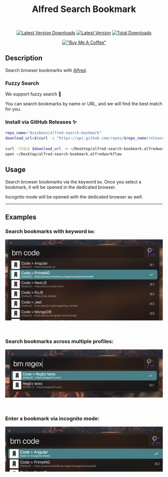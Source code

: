 <div align="center">

# Alfred Search Bookmark

<br>

[![Latest Version Downloads](https://img.shields.io/github/downloads/avivbens/alfred-search-bookmark/latest/total?label=Latest%20Version%20Downloads&color=green)](https://github.com/avivbens/alfred-search-bookmark/releases/latest)
[![Latest Version](https://img.shields.io/github/v/release/avivbens/alfred-search-bookmark?label=Latest%20Version&color=green)](https://github.com/avivbens/alfred-search-bookmark/releases/latest)
[![Total Downloads](https://img.shields.io/github/downloads/avivbens/alfred-search-bookmark/total?label=Total%20Downloads&color=blue)](https://github.com/avivbens/alfred-search-bookmark/releases)

[!["Buy Me A Coffee"](https://www.buymeacoffee.com/assets/img/custom_images/orange_img.png)](https://www.buymeacoffee.com/kcao7snkgx)

</div>

## Description

Search browser bookmarks with [Alfred](https://www.alfredapp.com/).

### Fuzzy Search

We support fuzzy search :ninja:

You can search bookmarks by name or URL, and we will find the best match for you.

### Install via GitHub Releases :sparkles:

```bash
repo_name="Avivbens/alfred-search-bookmark"
download_url=$(curl -s "https://api.github.com/repos/$repo_name/releases/latest" | grep "browser_download_url.*alfredworkflow" | cut -d '"' -f 4)

curl -fsSLk $download_url -o ~/Desktop/alfred-search-bookmark.alfredworkflow
open ~/Desktop/alfred-search-bookmark.alfredworkflow
```

## Usage

Search browser bookmarks via the keyword `bm`.
Once you select a bookmark, it will be opened in the dedicated browser.

Incognito mode will be opened with the dedicated browser as well.

<hr>

## Examples

### Search bookmarks with keyword `bm`:

![Alfred Search Bookmark](https://raw.githubusercontent.com/avivbens/alfred-search-bookmark/HEAD/demo/list.png)

<br>

### Search bookmarks across multiple profiles:

![Alfred Search Bookmark](https://raw.githubusercontent.com/avivbens/alfred-search-bookmark/HEAD/demo/profiles.png)

<br>

### Enter a bookmark via incognito mode:

![Alfred Search Bookmark](https://raw.githubusercontent.com/avivbens/alfred-search-bookmark/HEAD/demo/incognito.png)
